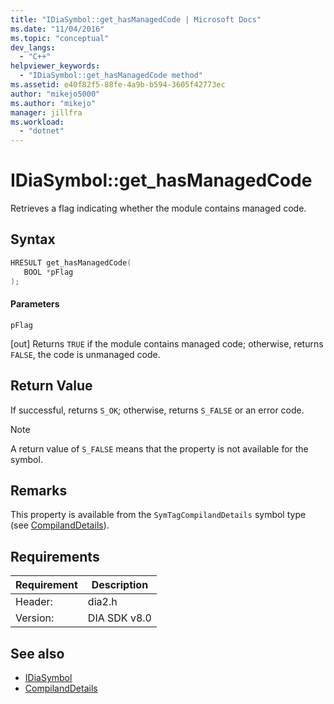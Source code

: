 ```yaml
---
title: "IDiaSymbol::get_hasManagedCode | Microsoft Docs"
ms.date: "11/04/2016"
ms.topic: "conceptual"
dev_langs:
  - "C++"
helpviewer_keywords:
  - "IDiaSymbol::get_hasManagedCode method"
ms.assetid: e40f82f5-88fe-4a9b-b594-3605f42773ec
author: "mikejo5000"
ms.author: "mikejo"
manager: jillfra
ms.workload:
  - "dotnet"
---
```

# IDiaSymbol::get_hasManagedCode
Retrieves a flag indicating whether the module contains managed code.

## Syntax

```C++
HRESULT get_hasManagedCode(
   BOOL *pFlag
);
```

#### Parameters
 `pFlag`

[out] Returns `TRUE` if the module contains managed code; otherwise, returns `FALSE`, the code is unmanaged code.

## Return Value
 If successful, returns `S_OK`; otherwise, returns `S_FALSE` or an error code.

> [!NOTE]
> A return value of `S_FALSE` means that the property is not available for the symbol.

## Remarks
 This property is available from the `SymTagCompilandDetails` symbol type (see [CompilandDetails](../../debugger/debug-interface-access/compilanddetails.md)).

## Requirements

|Requirement|Description|
|-----------------|-----------------|
|Header:|dia2.h|
|Version:|DIA SDK v8.0|

## See also
- [IDiaSymbol](../../debugger/debug-interface-access/idiasymbol.md)
- [CompilandDetails](../../debugger/debug-interface-access/compilanddetails.md)